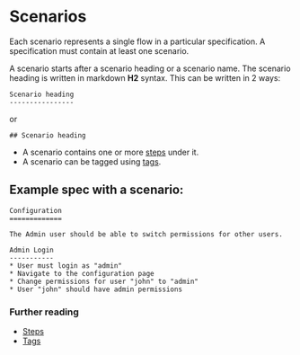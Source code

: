 # Scenarios

Each scenario represents a single flow in a particular specification. A specification must contain at least one scenario.

A scenario starts after a scenario heading or a scenario name. The scenario heading is written in markdown **H2** syntax. This can be written in 2 ways:

```
Scenario heading
----------------
```

or


```
## Scenario heading
```

* A scenario contains one or more [steps](steps.md) under it.
* A scenario can be tagged using [tags](tags.md).

## Example spec with a scenario:

```
Configuration
=============

The Admin user should be able to switch permissions for other users.

Admin Login
-----------
* User must login as "admin"
* Navigate to the configuration page
* Change permissions for user "john" to "admin"
* User "john" should have admin permissions
```

### Further reading
* [Steps](steps.md)
* [Tags](tags.md)
